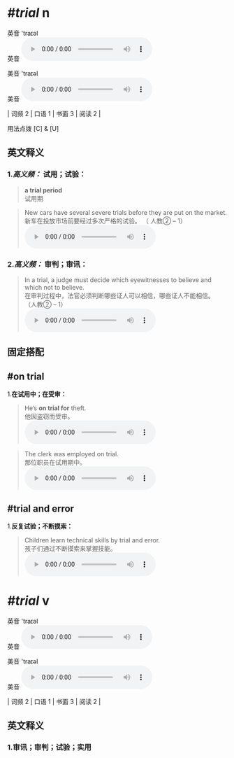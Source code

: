 # ***\#trial*** n
英音 'traɪəl  
英音
<audio src="./media/trial-B.aac" controls="controls"></audio>

美音 'traɪəl  
美音
<audio src="./media/trial.aac" controls="controls"></audio>



| 词频 2 | 口语 1 | 书面 3 | 阅读 2 |  

用法点拨  [C] & [U]

英文释义
---
### 1.*高义频：* **试用；试验：**  

 > **a trial period**  
 > 试用期    

 > New cars have several severe trials before they are put on the market.  
 > 新车在投放市场前要经过多次严格的试验。  （ 人教② – 1）  
<audio src="./media/trial-2.aac" controls="controls"></audio>

### 2.*高义频：* **审判；审讯：**  

 > In a trial, a judge must decide which eyewitnesses to believe and which not to believe.  
 > 在审判过程中，法官必须判断哪些证人可以相信，哪些证人不能相信。  （人教② – 1）  
<audio src="./media/trial-1.aac" controls="controls"></audio>


固定搭配
---
## \#on trial 
1.**在试用中；在受审：**  

 > He’s **on trial for** theft.   
 > 他因盗窃而受审。    
<audio src="./media/trial-3.aac" controls="controls"></audio>

 > The clerk was employed on trial.   
 > 那位职员在试用期中。    
<audio src="./media/trial-4.aac" controls="controls"></audio>

## \#trial and error 
1.**反复试验；不断摸索：**  

 > Children learn technical skills by trial and error.   
 > 孩子们通过不断摸索来掌握技能。    
<audio src="./media/trial-5.aac" controls="controls"></audio>


# ***\#trial*** v
英音 'traɪəl  
英音
<audio src="./media/trial-B.aac" controls="controls"></audio>

美音 'traɪəl  
美音
<audio src="./media/trial.aac" controls="controls"></audio>



| 词频 2 | 口语 1 | 书面 3 | 阅读 2 |  

英文释义
---
### 1.**审讯；审判；试验；实用**  


